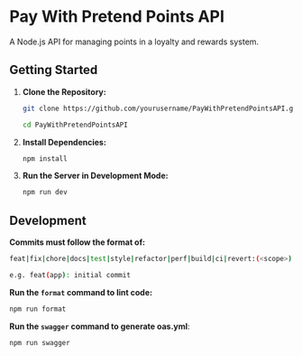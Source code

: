 # Pay With Pretend Points API

A Node.js API for managing points in a loyalty and rewards system.

## Getting Started

1. **Clone the Repository:**

   ```bash
   git clone https://github.com/yourusername/PayWithPretendPointsAPI.git

   cd PayWithPretendPointsAPI
   ```

2. **Install Dependencies:**

   ```bash
   npm install
   ```

3. **Run the Server in Development Mode:**

   ```bash
   npm run dev
   ```

## Development

**Commits must follow the format of:**

```bash
feat|fix|chore|docs|test|style|refactor|perf|build|ci|revert:(<scope>): "YOUR COMMIT MESSAGE"

e.g. feat(app): initial commit
```

**Run the `format` command to lint code:**

```bash
npm run format
```

**Run the `swagger` command to generate oas.yml**:

```bash
npm run swagger
```
